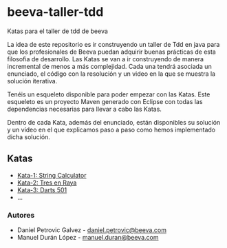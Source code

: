 # beeva-taller-tdd
Katas para el taller de tdd de beeva

La idea de este repositorio es ir construyendo un taller de Tdd en java para que los profesionales de Beeva puedan adquirir buenas prácticas de esta filosofia de desarrollo.
Las Katas se van a ir construyendo de manera incremental de menos a más complejidad. Cada una tendrá asociada un enunciado, el código con la resolución y un video en la que se muestra la solución iterativa.

Tenéis un esqueleto disponible para poder empezar con las Katas. Este esqueleto es un proyecto Maven generado con Eclipse con todas las dependencias necesarias para llevar a cabo las Katas.

Dentro de cada Kata, además del enunciado, están disponibles su solución y un vídeo en el que explicamos paso a paso como hemos implementado dicha solución.

## Katas

* [Kata-1: String Calculator](https://github.com/beeva-danielpetrovic/beeva-taller-tdd/tree/Kata-1)
* [Kata-2: Tres en Raya](https://github.com/beeva-danielpetrovic/beeva-taller-tdd/tree/Kata-2)
* [Kata-3: Darts 501](https://github.com/beeva-danielpetrovic/beeva-taller-tdd/tree/Kata-3)
* ...

### Autores

* Daniel Petrovic Galvez - daniel.petrovic@beeva.com
* Manuel Durán López - manuel.duran@beeva.com
